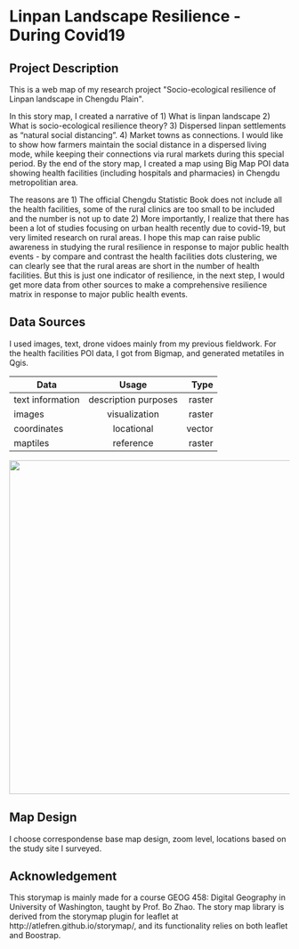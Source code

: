 # Linpan Landscape Resilience - During Covid19

## Project Description
<p>This is a web map of my research project "Socio-ecological resilience of Linpan landscape in Chengdu Plain". </p>

<p>In this story map, I created a narrative of 1) What is linpan landscape 2) What is socio-ecological resilience theory? 3) Dispersed linpan settlements as “natural social distancing”. 4) Market towns as connections. I would like to show how farmers maintain the social distance in a dispersed living mode, while keeping their connections via rural markets during this special period. By the end of the story map, I created a map using Big Map POI data showing health facilities (including hospitals and pharmacies) in Chengdu metropolitian area.
<p>The reasons are 1) The official Chengdu Statistic Book does not include all the health facilities, some of the rural clinics are too small to be included and the number is not up to date 2) More importantly, I realize that there has been a lot of studies focusing on urban health recently due to covid-19, but very limited research on rural areas. I hope this map can raise public awareness in studying the rural resilience in response to major public health events - by compare and contrast the health facilities dots clustering, we can clearly see that the rural areas are short in the number of health facilities. But this is just one indicator of resilience, in the next step, I would get more data from other sources to make a comprehensive resilience matrix in response to major public health events.</p>

## Data Sources
<p> I used images, text, drone vidoes mainly from my previous fieldwork. For the health facilities POI data, I got from Bigmap, and generated metatiles in Qgis.</p>

| Data        | Usage           | Type  |
| ------------- |:-------------:| -----:|
| text information      | description purposes | raster |
| images      | visualization     |   raster |
| coordinates | locational      |    vector |
| maptiles    | reference     | raster |

<img src="Capture.JPG" width='600'>

## Map Design
<p> I choose correspondense base map design, zoom level, locations based on the study site I surveyed. </p>


## Acknowledgement
<p> This storymap is mainly made for a course GEOG 458: Digital Geography in University of Washington, taught by Prof. Bo Zhao. The story map library is derived from the storymap plugin for leaflet at http://atlefren.github.io/storymap/, and its functionality relies on both leaflet and Boostrap. </p>
